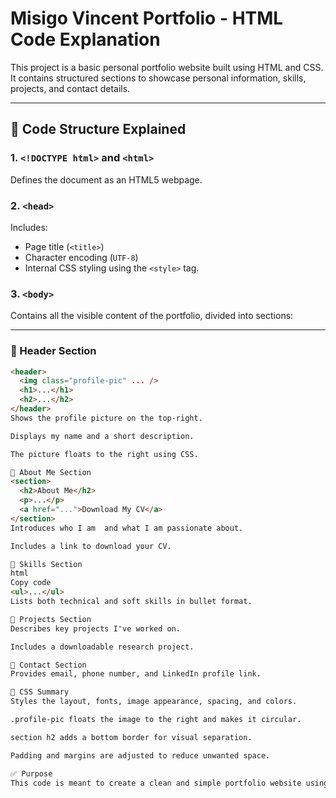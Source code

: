 # Misigo Vincent Portfolio - HTML Code Explanation

This project is a basic personal portfolio website built using HTML and CSS. It contains structured sections to showcase personal information, skills, projects, and contact details.

---

## 📄 Code Structure Explained

### 1. `<!DOCTYPE html>` and `<html>`
Defines the document as an HTML5 webpage.

### 2. `<head>`
Includes:
- Page title (`<title>`)
- Character encoding (`UTF-8`)
- Internal CSS styling using the `<style>` tag.

### 3. `<body>`
Contains all the visible content of the portfolio, divided into sections:

---

### 🔹 Header Section
```html
<header>
  <img class="profile-pic" ... />
  <h1>...</h1>
  <h2>...</h2>
</header>
Shows the profile picture on the top-right.

Displays my name and a short description.

The picture floats to the right using CSS.

🔹 About Me Section
<section>
  <h2>About Me</h2>
  <p>...</p>
  <a href="...">Download My CV</a>
</section>
Introduces who I am  and what I am passionate about.

Includes a link to download your CV.

🔹 Skills Section
html
Copy code
<ul>...</ul>
Lists both technical and soft skills in bullet format.

🔹 Projects Section
Describes key projects I've worked on.

Includes a downloadable research project.

🔹 Contact Section
Provides email, phone number, and LinkedIn profile link.

🎨 CSS Summary
Styles the layout, fonts, image appearance, spacing, and colors.

.profile-pic floats the image to the right and makes it circular.

section h2 adds a bottom border for visual separation.

Padding and margins are adjusted to reduce unwanted space.

✅ Purpose
This code is meant to create a clean and simple portfolio website using only HTML and CSS.

